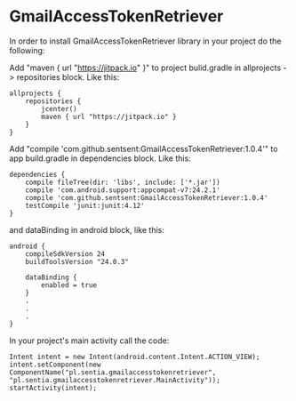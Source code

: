 # GmailAccessTokenRetriever
In order to install GmailAccessTokenRetriever library in your project do the following:

Add "maven { url "https://jitpack.io" }" to project bulid.gradle in allprojects -> repositories block.
Like this:
```
allprojects {
    repositories {
        jcenter()
        maven { url "https://jitpack.io" }
    }
}
```


Add "compile 'com.github.sentsent:GmailAccessTokenRetriever:1.0.4'" to app build.gradle in dependencies block.
Like this:
```
dependencies {
    compile fileTree(dir: 'libs', include: ['*.jar'])
    compile 'com.android.support:appcompat-v7:24.2.1'
    compile 'com.github.sentsent:GmailAccessTokenRetriever:1.0.4'
    testCompile 'junit:junit:4.12'
}
```

and dataBinding in android block, like this:
```
android {
    compileSdkVersion 24
    buildToolsVersion "24.0.3"

    dataBinding {
        enabled = true
    }
    .
    .
    .
}
```

In your project's main activity call the code:
```
Intent intent = new Intent(android.content.Intent.ACTION_VIEW);
intent.setComponent(new ComponentName("pl.sentia.gmailaccesstokenretriever", "pl.sentia.gmailaccesstokenretriever.MainActivity"));
startActivity(intent);
```

